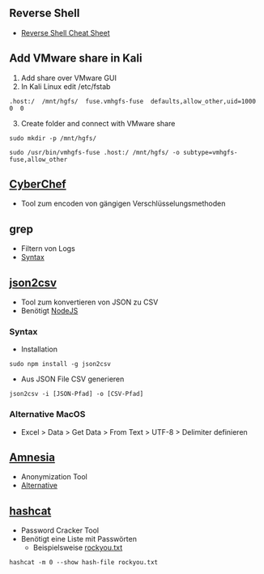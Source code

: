 ## Reverse Shell
- [Reverse Shell Cheat Sheet](https://github.com/swisskyrepo/PayloadsAllTheThings/blob/master/Methodology%20and%20Resources/Reverse%20Shell%20Cheatsheet.md)

## Add VMware share in Kali
1. Add share over VMware GUI
2. In Kali Linux edit /etc/fstab
```
.host:/  /mnt/hgfs/  fuse.vmhgfs-fuse  defaults,allow_other,uid=1000  0  0
```
3. Create folder and connect with VMware share
```
sudo mkdir -p /mnt/hgfs/
```

```
sudo /usr/bin/vmhgfs-fuse .host:/ /mnt/hgfs/ -o subtype=vmhgfs-fuse,allow_other
```

## [CyberChef](https://gchq.github.io/CyberChef/)
- Tool zum encoden von gängigen Verschlüsselungsmethoden

## grep
- Filtern von Logs
- [Syntax](https://www.geeksforgeeks.org/grep-command-in-unixlinux/)

## [json2csv](https://www.npmjs.com/package/json2csv)
- Tool zum konvertieren von JSON zu CSV
- Benötigt [NodeJS](https://nodejs.org/en/)

### Syntax
- Installation
```
sudo npm install -g json2csv 
```

- Aus JSON File CSV generieren
```
json2csv -i [JSON-Pfad] -o [CSV-Pfad]
```

### Alternative MacOS
- Excel > Data > Get Data > From Text > UTF-8 > Delimiter definieren

## [Amnesia](https://github.com/dTsitsigkos/Amnesia)
- Anonymization Tool
- [Alternative](https://arx.deidentifier.org/downloads/)

## [hashcat](https://hashcat.net/hashcat/)
- Password Cracker Tool
- Benötigt eine Liste mit Passwörten
	- Beispielsweise [rockyou.txt](https://github.com/ohmybahgosh/RockYou2021.txt)
```
hashcat -m 0 --show hash-file rockyou.txt
```